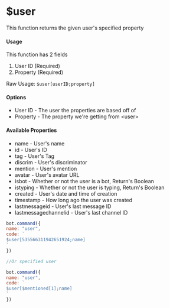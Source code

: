 # $user

This function returns the given user's specified property

#### Usage

This function has 2 fields

1. User ID (Required)
2. Property (Required)

Raw Usage: `$user[userID;property]`

#### Options

* User ID - The user the properties are based off of
* Property - The property we're getting from \<user>

#### Available Properties

* name - User's name
* id - User's ID
* tag - User's Tag
* discrim - User's discriminator
* mention - User's mention
* avatar - User's avatar URL
* isbot - Whether or not the user is a bot, Return's Boolean
* istyping - Whether or not the user is typing, Return's Boolean
* created - User's date and time of creation
* timestamp - How long ago the user was created
* lastmessageid - User's last message ID
* lastmessagechannelid - User's last channel ID

```javascript
bot.command({
name: "user",
code: `
$user[535566311942651924;name]
`
})

//Or specified user

bot.command({
name: "user",
code: `
$user[$mentioned[1];name]
`
})
```
